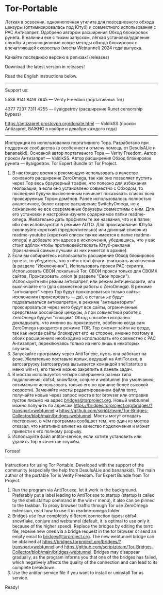 # Tor-Portable

Лёгкая в освоении, однокнопочная утилита для повседневного обхода цензуры (оптимизировалась под Ютуб) и совместного использования с PAC Антизапрет. Одобрено автором расширения Обход блокировок рунета. В наличии exe с тихим запуском, лёгкая установка/удаление службы и революционные новые методы обхода блокировок с впечатляющей скоростью (мосты Webtunnel) 2024 года выпуска.

Качайте последнюю версию в релизах! (releases)

Download the latest version in releases!

Read the English instructions below.

---
Support us:

5536 9141 8416 7645 — Verity Freedom (портативный Tor)

4377 7237 7311 4255 — ilyaigpetrov (расширение Runet censorship bypass)

https://antizapret.prostovpn.org/donate.html — ValdikSS (прокси Antizapret, ВАЖНО в ноябре и декабре каждого года)

---
Инструкция по использованию портативного Тора. Разработано при поддержке сообщества (в особенности отмечу помощь от DesuIsALie и bananakid). Основной автор портативного Тора — Verity Freedom. Автор прокси Антизапрет — ValdikSS. Автор расширения Обход блокировок рунета — ilyaigpetrov. Tor Expert Bundle от Tor Project.

1) В настоящее время я рекомендую использовать в качестве основного расширение ZeroOmega, так как оно позволяет пустить через Тор весь браузерный трафик, что полезно для избежания геолокации, а если оно установлено совместно с Обходом, то последний будучи выключенным начинает показывать список всех проксируемых Тором домёнов. Ранее использовалось полностью аналогичное, более старое расширение SwitchyOmega, но к сожалению не все современные браузеры совместимы с ним. Для его установки и настройки изучите содержимое папки readme-omega. Желательно дать профилям те же названия, что и в папке, ибо они используются в режиме AUTO. Для проксирования Ютуба скопируйте короткий (предпочтительно) или длинный список из readme-youtube (короткий список также имеется в папке readme-omega) и добавьте эти адреса в исключения, убедившись, что у вас стоит адблок чтобы противодействовать Ютуб-рекламе (признанный самым лучшим из них имеется в архиве).
2) Если вы собираетесь использовать расширение Обход блокировок рунета, то убедитесь, что в нём стоят флаги: учитывать исключения (в разделе "Исключения"), Использовать прокси PAC-скрипта, Использовать СВОЙ локальный Tor, СВОИ прокси только для СВОИХ сайтов, Проксировать .onion (в разделе "Свои прокси"). Используйте или режим антизапрет, или режим антицензорити, или выключайте его (для совместной работы с ZeroOmega). В режиме "антизапрет" через Тор будут проксироваться только сайты-исключения (проксировать — да), а остальные будут подхватываться антизапретом, в режиме "антицензорити" проксироваться через него будут все сайты, ограниченные средствами российской цензуры, а при совместной работе с ZeroOmega будучи "спящим" Обход способен исправно докладывать, что именно вы проксируете, особенно когда сам ZeroOmega находится в режиме TOR. Тор сможет зайти не везде, так как иногда сайты блокируют его на стороне, именно поэтому в обоих расширениях необходимо использовать его совместно с PAC Антизапрет, переключаясь только на него лишь в некоторых случаях.
3) Запускайте программу через AntiTor.exe, пусть она работает на фоне. Желательно поставьте ярлык, ведущий на AntiTor.exe, в автозагрузку (автозагрузка вызывается командой shell:startup в меню win+r), его также можно закрепить в панель задач.
4) В мостах используется четыре совершенно разных типа подключения: obfs4, snowflake, conjure и webtunnel (по умолчанию, оптимально использовать только его по причине более высокой скорости). Заменяйте мосты редактированием файла torrc, получайте новые через запрос моста в tor browser или отправив пустое письмо на адрес bridges@torproject.org. Новый webtunnel можно получить по адресам https://bridges.torproject.org/bridges/?transport=webtunnel и https://github.com/scriptzteam/Tor-Bridges-Collector/blob/main/bridges-webtunnel. Мосты могут отпадать постепенно, о чём программа сообщает тем, что один из мостов отказал, что негативно влияет на качество подключения и может привести к его полному разрыву.
5) Используйте файл antitor-service, если хотите установить или удалить Тор в качестве службы.

Готово!

---
Instructions for using Tor Portable. Developed with the support of the community (especially the help from DesuIsALie and bananakid). The main author of the portable Tor is Verity Freedom. Tor Expert Bundle from Tor Project.

1) Run the program via AntiTor.exe, let it work in the background. Preferably put a label leading to AntiTor.exe to startup (startup is called by the shell:startup command in the win+r menu), it also can be pinned to the taskbar. To proxy browser traffic through Tor use ZeroOmega extension, read how to use it in readme-omega folder.
2) Bridges use four completely different connection types: obfs4, snowflake, conjure and webtunnel (default, it is optimal to use only it because of the higher speed). Replace the bridges by editing the torrc file, receive new ones via a bridge request in the tor browser or send an empty email to bridges@torproject.org. The new webtunnel bridge can be obtained at https://bridges.torproject.org/bridges/?transport=webtunnel and https://github.com/scriptzteam/Tor-Bridges-Collector/blob/main/bridges-webtunnel. Bridges may disappear gradually, as the program informs you that one of the bridges has failed, which negatively affects the quality of the connection and can lead to its complete breakdown.
3) Use the antitor-service file if you want to install or uninstall Tor as service.

Ready!
